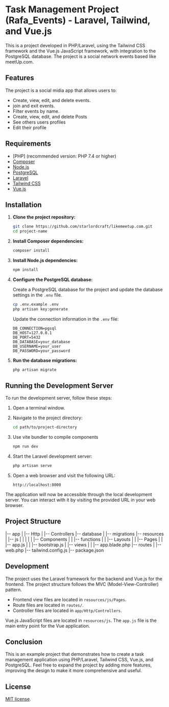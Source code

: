 # Task Management Project (Rafa_Events) - Laravel, Tailwind, and Vue.js

This is a project developed in PHP/Laravel, using the Tailwind CSS framework and the Vue.js JavaScript framework, with integration to the PostgreSQL database. The project is a social network events based like meetUp.com.

## Features

The project is a social midia app that allows users to:

- Create, view, edit, and delete events.
- join and exit events.
- Filter events by name.
- Create, view, edit, and delete Posts
- See others users profiles
- Edit their profile

## Requirements

- [PHP] (recommended version: PHP 7.4 or higher)
- [Composer](https://getcomposer.org/)
- [Node.js](https://nodejs.org/)
- [PostgreSQL](https://www.postgresql.org/)
- [Laravel](https://laravel.com/)
- [Tailwind CSS](https://tailwindcss.com/)
- [Vue.js](https://vuejs.org/)

## Installation

1. **Clone the project repository:**

    ```bash
    git clone https://github.com/starlordcraft/likemeetup.com.git
    cd project-name
    ```

2. **Install Composer dependencies:**

    ```bash
    composer install
    ```

3. **Install Node.js dependencies:**

    ```bash
    npm install
    ```

4. **Configure the PostgreSQL database:**

    Create a PostgreSQL database for the project and update the database settings in the `.env` file.

    ```bash
    cp .env.example .env
    php artisan key:generate
    ```

    Update the connection information in the `.env` file:

    ```
    DB_CONNECTION=pgsql
    DB_HOST=127.0.0.1
    DB_PORT=5432
    DB_DATABASE=your_database
    DB_USERNAME=your_user
    DB_PASSWORD=your_password
    ```

5. **Run the database migrations:**

    ```bash
    php artisan migrate
    ```

## Running the Development Server

To run the development server, follow these steps:

1. Open a terminal window.

2. Navigate to the project directory:

    ```bash
    cd path/to/project-directory
    ```

3. Use vite bundler to compile components

    ```bash
    npm run dev
    ```

4. Start the Laravel development server:

    ```bash
    php artisan serve
    ```

5. Open a web browser and visit the following URL:

    ```
    http://localhost:8000
    ```

The application will now be accessible through the local development server. You can interact with it by visiting the provided URL in your web browser.

## Project Structure

|-- app
| |-- Http
| |-- Controllers
|-- database
| |-- migrations
|-- resources
| |-- js
| |  |
| |  |-- Components
| |  |-- functions
| |  |-- Layouts
| |  |-- Pages
| |  |-- app.js
| |  |-- bootstrap.js
| |-- views
| |  |-- app.blade.php
|-- routes
| |-- web.php
|-- tailwind.config.js
|-- package.json


## Development

The project uses the Laravel framework for the backend and Vue.js for the frontend. The project structure follows the MVC (Model-View-Controller) pattern.

- Frontend view files are located in `resources/js/Pages`.
- Route files are located in `routes/`.
- Controller files are located in `app/Http/Controllers`.

Vue.js JavaScript files are located in `resources/js`. The `app.js` file is the main entry point for the Vue application.

## Conclusion

This is an example project that demonstrates how to create a task management application using PHP/Laravel, Tailwind CSS, Vue.js, and PostgreSQL. Feel free to expand the project by adding more features, improving the design to make it more comprehensive and useful.
## License
 [MIT license](https://opensource.org/licenses/MIT).
